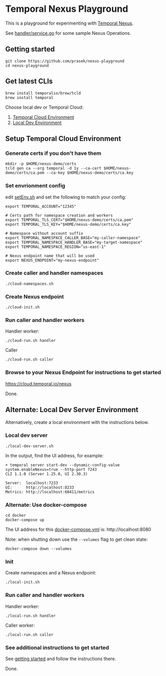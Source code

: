 # Temporal Nexus Playground

This is a playground for experimenting with [Temporal Nexus](https://temporal.io/nexus).

See [handler/service.go](https://github.com/prasek/nexus-playground/blob/main/handler/service.go) for some sample Nexus Operations.

## Getting started

```
git clone https://github.com/prasek/nexus-playground
cd nexus-playground
```

## Get latest CLIs

```
brew install temporalio/brew/tcld
brew install temporal
```

Choose local dev or Temporal Cloud:
1. [Temporal Cloud Environment](#setup-temporal-cloud-environment)
1. [Local Dev Environment](#setup-temporal-local-dev-server-environment)


## Setup Temporal Cloud Environment

### Generate certs if you don't have them
```
mkdir -p $HOME/nexus-demo/certs
tcld gen ca --org temporal -d 1y --ca-cert $HOME/nexus-demo/certs/ca.pem --ca-key $HOME/nexus-demo/certs/ca.key
```

### Set envrionment config

edit [setEnv.sh](./setEnv.sh) and set the following to match your config:
```
export TEMPORAL_ACCOUNT="12345"

# Certs path for namespace creation and workers
export TEMPORAL_TLS_CERT="$HOME/nexus-demo/certs/ca.pem"
export TEMPORAL_TLS_KEY="$HOME/nexus-demo/certs/ca.key"

# Namespace without account suffix
export TEMPORAL_NAMESPACE_CALLER_BASE="my-caller-namespace"
export TEMPORAL_NAMESPACE_HANDLER_BASE="my-target-namespace"
export TEMPORAL_NAMESPACE_REGION="us-east-1"

# Nexus endpoint name that will be used
export NEXUS_ENDPOINT="my-nexus-endpoint"
```

### Create caller and handler namespaces
```
./cloud-namespaces.sh
```

### Create Nexus endpoint
```
./cloud-init.sh
```

### Run caller and handler workers

Handler worker:
```
./cloud-run.sh handler
```

Caller
```
./cloud-run.sh caller
```

### Browse to your Nexus Endpoint for instructions to get started
https://cloud.temporal.io/nexus

Done.

## Alternate: Local Dev Server Environment

Alternatively, create a local environment with the instructions below.

### Local dev server
```
./local-dev-server.sh
```

In the output, find the UI address, for example:
```
+ temporal server start-dev --dynamic-config-value system.enableNexus=true --http-port 7243
CLI 1.1.0 (Server 1.25.0, UI 2.30.3)

Server:  localhost:7233
UI:      http://localhost:8233
Metrics: http://localhost:60411/metrics
```

### Alternate: Use docker-compose
```
cd docker
docker-compose up
```

The UI address for this [docker-compose.yml](./docker/docker-compose.yml) is: http://localhost:8080

Note: when shutting down use the `--volumes` flag to get clean state:
```
docker-compose down --volumes
```

### Init
Create namespaces and a Nexus endpoint:
```
./local-init.sh
```

### Run caller and handler workers

Handler worker:
```
./local-run.sh handler
```

Caller worker:
```
./local-run.sh caller
```

### See additional instructions to get started
See [getting started](./service/description-local.md) and follow the instructions there.

Done.